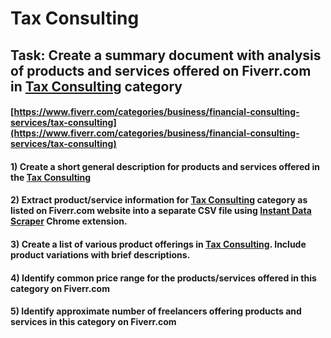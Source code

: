 # Tax Consulting
## Task: Create a summary document with analysis of products and services offered on Fiverr.com in [Tax Consulting](https://www.fiverr.com/categories/business/financial-consulting-services/tax-consulting) category
#### [https://www.fiverr.com/categories/business/financial-consulting-services/tax-consulting](https://www.fiverr.com/categories/business/financial-consulting-services/tax-consulting)
#### 1) Create a short general description for products and services offered in the [Tax Consulting](https://www.fiverr.com/categories/business/financial-consulting-services/tax-consulting)
#### 2) Extract product/service information for [Tax Consulting](https://www.fiverr.com/categories/business/financial-consulting-services/tax-consulting) category as listed on Fiverr.com website into a separate CSV file using [Instant Data Scraper](https://chrome.google.com/webstore/detail/instant-data-scraper/ofaokhiedipichpaobibbnahnkdoiiah) Chrome extension.
#### 3) Create a list of various product offerings in [Tax Consulting](https://www.fiverr.com/categories/business/financial-consulting-services/tax-consulting). Include product variations with brief descriptions.
#### 4) Identify common price range for the products/services offered in this category on Fiverr.com
#### 5) Identify approximate number of freelancers offering products and services in this category on Fiverr.com
